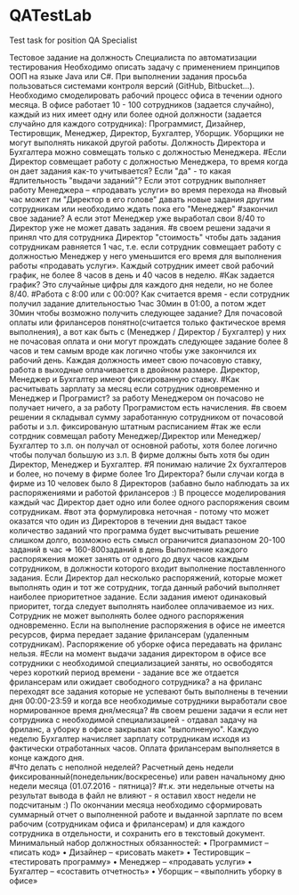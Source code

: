# QATestLab
Test task for position QA Specialist

Тестовое задание на должность Специалиста по автоматизации тестирования
Необходимо описать задачу с применением принципов ООП на языке Java или C#.
При выполнении задания просьба пользоваться системами контроля версий (GitHub, Bitbucket…).
Необходимо смоделировать рабочий процесс офиса в течении одного месяца.
В офисе работает 10 - 100 сотрудников (задается случайно), каждый из них имеет одну или более одной должности (задается случайно для каждого сотрудника): Программист, Дизайнер, Тестировщик, Менеджер, Директор, Бухгалтер, Уборщик. Уборщики не могут выполнять никакой другой работы. Должность Директора и Бухгалтера можно совмещать только с должностью Менеджера. 
#Если Директор совмещает работу с должностью Менеджера, то время когда он дает задания как-то учитывается? Если "да" - то какая #длительность "выдачи заданий"? Если этот сотрудник выполняет работу Менеджера – «продавать услуги» во время перехода на #новый час может ли "Директор в его голове" давать новые задания другим сотрудникам или необходимо ждать пока его "Менеджер" #закончил свое задание? А если этот Менеджер уже выработал свои 8/40 то Директор уже не может давать задания.
#в своем решени задачи я принял что для сотрудника Директор "стоимость" чтобы дать задания сотрудникам равняется 1 час, т.е. если сотрудник совмещает работу с должностью Менеджер у него уменьшится его время для выполнения работы «продавать услуги».
Каждый сотрудник имеет свой рабочий график, не более 8 часов в день и 40 часов в неделю. 
#Как задается график? Это случайные цифры для каждого дня недели, но не более 8/40. 
#Работа с 8:00 или с 00:00? Как считается время - если сотрудник получил задание длительностью 1час 30мин в 01:00, а потом ждет 30мин чтобы возможно получить следующее задание? Для почасовой оплаты или фрилансеров понятно(считается только фактическое время выполнения), а вот как быть с (Менеджер / Директор / Бухгалтер) у них не почасовая оплата и они могут прождать следующее задание более 8 часов и тем самым вроде как логично чтобы уже закончился их рабочий день.
Каждая должность имеет свою почасовую ставку, работа в выходные оплачивается в двойном размере. Директор, Менеджер и Бухгалтер имеют фиксированную ставку.
#Как расчитывать зарплату за месяц если сотрудник одновременно и Менеджер и Програмист? за работу Менеджером он почасово не получает ничего, а за работу Програмистом есть начисления. 
#в своем решении я складывал сумму заработанную сотрудником от почасовой работы и з.п. фиксированую штатным расписанием
#так же если сотрдник совмещал работу Менеджер/Директор или Менеджер/Бухгалтер то з.п. он получал от основной работы, хотя более логично чтобы получал большую из з.п. 
В фирме должны быть хотя бы один Директор, Менеджер и Бухгалтер.
#Я понимаю наличие 2х бухгалтеров и более, но почему в фирме более 1го Директора? были случаи когда в фирме из 10 человек было 8 Директоров (забавно было наблюдать за их распоряжениями и работой фрилансеров :)
В процессе моделирования каждый час Директор дает одно или более одного распоряжения своим сотрудникам.
#вот эта формулировка неточная - потому что может оказатся что один из Директоров в течении дня выдаст такое количество заданий что программа будет высчитывать решение слишком долго, возможно есть смысл ограничится диапазоном 20-100 заданий в час => 160-800заданий в день
Выполнение каждого распоряжения может занять от одного до двух часов каждым сотрудником, в должности которого входит выполнение поставленного задания. Если Директор дал несколько распоряжений, которые может выполнять один и тот же сотрудник, тогда данный рабочий выполняет наиболее приоритетное задание. Если задания имеют одинаковый приоритет, тогда следует выполнять наиболее оплачиваемое из них. Сотрудник не может выполнять более одного распоряжения одновременно.
Если на выполнение распоряжения в офисе не имеется ресурсов, фирма передает задание фрилансерам (удаленным сотрудникам). Распоряжение об уборке офиса передавать на фриланс нельзя. 
#Если на момент выдачи задания директором в офисе все сотрудники с необходимой специализацией заняты, но освободятся через короткий период времени - задание все же отдается фрилансерам или ожидает свободного сотрудника? а на фриланс переходят все задания которые не успевают быть выполнены в течении дня 00:00-23:59 и когда все необходимые сотрудники выработали свое нормированное время дня/месяца?
#в своем решени задачи я если нет сотрудника с необходимой специализацией - отдавал задачу на фриланс, а уборку в офисе закрывал как "выполненую".
Каждую неделю Бухгалтер начисляет зарплату сотрудникам исходя из фактически отработанных часов. Оплата фрилансерам выполняется в конце каждого дня.  
#Что делать с неполной неделей? Расчетный день недели фиксированный(понедельник/воскресенье) или равен начальному дню недели месяца (01.07.2016 - пятница)?
#т.к. эти недельные отчеты на результат вывода в файл не влияют - я оставил хвост недели не подсчитаным :)
По окончании месяца необходимо сформировать суммарный отчет о выполненной работе и выданной зарплате по всем рабочим (сотрудникам офиса и фрилансерам) и для каждого сотрудника в отдельности, и сохранить его в текстовый документ.
Минимальный набор должностных обязанностей:
•	Программист – «писать код»
•	Дизайнер – «рисовать макет»
•	Тестировщик – «тестировать программу»
•	Менеджер – «продавать услуги»
•	Бухгалтер – «составить отчетность»
•	Уборщик – «выполнить уборку в офисе»

